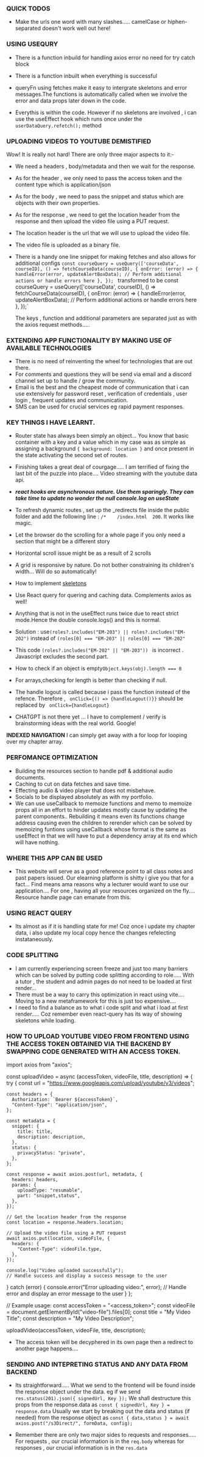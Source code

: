 ### QUICK TODOS

- Make the urls one word with many slashes..... camelCase or hiphen-separated doesn't work well out here!

### USING USEQURY

- There is a function inbuild for handling axios error no need for try catch block
- There is a function inbuilt when everything is successful

- queryFn using fetches make it easy to intergrate skeletons and error messages.The functions is automatically called when we involve the error and data props later down in the code.
- Everythis is within the code. However if no skeletons are involved , i can use the useEffect hook which runs once under the `   userDataQuery.refetch();` method

### UPLOADING VIDEOS TO YOUTUBE DEMISTIFIED

Wow! It is really not hard!
There are only three major aspects to it:-

- We need a headers , body/metadata and then we wait for the response.
- As for the header , we only need to pass the access token and the content type which is application/json
- As for the body , we need to pass the snippet and status which are objects with their own properties.
- As for the response , we need to get the location header from the response and then upload the video file using a PUT request.
- The location header is the url that we will use to upload the video file.
- The video file is uploaded as a binary file.

- There is a handy one line snippet for making fetches and also allows for additional configs `const courseQuery = useQuery(['courseData', courseID], () => fetchCourseData(courseID), {
  onError: (error) => {
    handleError(error, updateAlertBoxData);
    // Perform additional actions or handle errors here
  },
}); ` transformed to be const courseQuery = useQuery(['courseData', courseID], () => fetchCourseData(courseID), {
  onError: (error) => {
  handleError(error, updateAlertBoxData);
  // Perform additional actions or handle errors here
  },
  });`

  The keys , function and additional parameters are separated just as with the axios request methods.....

### EXTENDING APP FUNCTIONALITY BY MAKING USE OF AVAILABLE TECHNOLOGIES

- There is no need of reinventing the wheel for technologies that are out there.
- For comments and questions they will be send via email and a discord channel set up to handle / grow the community.
- Email is the best and the cheapest mode of communication that i can use extensively for password reset , verification of credentials , user login , frequent updates and communication.
- SMS can be used for crucial services eg rapid payment responses.

### KEY THINGS I HAVE LEARNT.

- Router state has always been simply an object... You know that basic container with a key and a value which in my case was as simple as assigning a background `{ background: location }` and once present in the state activating the second set of routes.

- Finishing takes a great deal of courgage..... I am terrified of fixing the last bit of the puzzle into place.... Video streaming with the youtube data api.

- **_react hooks are asynchronous nature. Use them sparingly. They can take time to update no wonder the null console.log on useState_**
- To refresh dynamic routes , set up the \_redirects file inside the public folder and add the following line : `/*    /index.html  200`. It works like magic.
- Let the browser do the scrolling for a whole page if you only need a section that might be a different story
- Horizontal scroll issue might be as a result of 2 scrolls
- A grid is responsive by nature. Do not bother constraining its children's width... Will do so automatically!
- How to implement [skeletons](https://dev.to/jobpick/how-to-create-a-skeleton-loader-in-tailwindcss-38gh)
- Use React query for quering and caching data. Complements axios as well!
- Anything that is not in the useEffect runs twice due to react strict mode.Hence the double console.logs() and this is normal.
- Solution : use`(roles?.includes("EM-203") || roles?.includes("EM-202")` instead of `(roles[0] === "EM-203" || roles[0] === "EM-202"`
- This code `(roles?.includes("EM-202" || "EM-203")) ` is incorrect . Javascript excludes the second part.
- How to check if an object is empty`Object.keys(obj).length === 0`
- For arrays,checking for length is better than checking if null.
- The handle logout is called because i pass the function instead of the refence. Therefore , ` onClick={() => {handleLogout()}}` should be replaced by ` onClick={handleLogout}`
- CHATGPT is not there yet ... I have to complement / verify is brainstorming ideas with the real world. Google!

**INDEXED NAVIGATION** I can simply get away with a for loop for looping over my chapter array.

### PERFOMANCE OPTIMIZATION

- Building the resources section to handle pdf & additional audio documents.
- Caching to cut on data fetches and save time.
- Effecting audio & video player that does not misbehave.
- Socials to be displayed absolutely as with my portfolio.
- We can use useCallback to memoize functions and memo to memoize props all in an effort to hinder updates mostly cause by updating the parent components..
  Rebuilding it means even its functions change address causing even the children to rerender which can be solved by memoizing funtions using useCallback whose format is the same as useEffect in that we will have to put a dependency array at its end which will have nothing.

### WHERE THIS APP CAN BE USED

- This website will serve as a good reference point to all class notes and past papers issued. Our elearning platform is shitty i give you that for a fact... Find means ama reasons why a lecturer would want to use our application.... For one , having all your resources organized on the fly.... Resource handle page can emanate from this.

### USING REACT QUERY

- Its almost as if it is handling state for me! Coz once i update my chapter data, i also update my local copy hence the changes refelecting instataneously.

### CODE SPLITTING

- I am currently experiencing screen freeze and just too many barriers which can be solved by putting code splitting according to role..... With a tutor , the student and admin pages do not need to be loaded at first render...
- There must be a way to carry this optimization in react using vite.... Moving to a new metaframework for this is just too expensive....
- I need to find a balance as to what i code split and what i load at first render..... Coz remember even react-query has its way of showing skeletons while loading.

### HOW TO UPLOAD YOUTUBE VIDEO FROM FRONTEND USING THE ACCESS TOKEN OBTAINED VIA THE BACKEND BY SWAPPING CODE GENERATED WITH AN ACCESS TOKEN.

import axios from "axios";

const uploadVideo = async (accessToken, videoFile, title, description) => {
try {
const url = "https://www.googleapis.com/upload/youtube/v3/videos";

    const headers = {
      Authorization: `Bearer ${accessToken}`,
      "Content-Type": "application/json",
    };

    const metadata = {
      snippet: {
        title: title,
        description: description,
      },
      status: {
        privacyStatus: "private",
      },
    };

    const response = await axios.post(url, metadata, {
      headers: headers,
      params: {
        uploadType: "resumable",
        part: "snippet,status",
      },
    });

    // Get the location header from the response
    const location = response.headers.location;

    // Upload the video file using a PUT request
    await axios.put(location, videoFile, {
      headers: {
        "Content-Type": videoFile.type,
      },
    });

    console.log("Video uploaded successfully");
    // Handle success and display a success message to the user

} catch (error) {
console.error("Error uploading video:", error);
// Handle error and display an error message to the user
}
};

// Example usage:
const accessToken = "<access_token>";
const videoFile = document.getElementById("video-file").files[0];
const title = "My Video Title";
const description = "My Video Description";

uploadVideo(accessToken, videoFile, title, description);

- The access token will be decyphered in its own page then a redirect to another page happens....

### SENDING AND INTEPRETING STATUS AND ANY DATA FROM BACKEND

- Its straightforward..... What we send to the frontend will be found inside the response object under the data.
  eg if we send ` res.status(201).json({ signedUrl, Key });` We shall destructure this props from the response.data as `const { signedUrl, Key } = response.data`
  Usually we start by breaking out the data and status (if needed) from the response object as
  `const { data,status } = await axios.post("/s3Direct/", formData, config);`

- Remember there are only two major sides to requests and responses..... For requests , our crucial information is in the `req.body` whereas for responses , our crucial information is in the `res.data`
